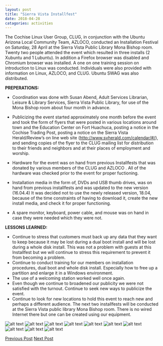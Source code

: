 ```yaml
---
layout: post
title: "Sierra Vista Installfest"
date: 2018-04-28
catagories: activities
---
```


The Cochise Linux User Group, CLUG, in conjunction with the Ubuntu Arizona Local Community Team, AZLOCO, conducted an Installation Festival on Saturday, 28 April at the Sierra Vista Public Library Mona Bishop room.  Twenty two people attended the event which resulted in three  installs (2 Xubuntu and 1 Lubuntu).  In addition a Firefox browser was disabled and Chromium browser was installed.  A one on one training session on introduction to Linux was conducted.  Individuals were also provided with information on Linux, AZLOCO, and CLUG.  Ubuntu SWAG was also distributed.

**PREPERATIONS:**

 * Coordination was done with Susan Abend, Adult Services Librarian, Leisure & Library Services, Sierra Vista Public Library, for use of the Mona Bishop room about four month in advance.
 
 * Publicizing the event started approximately one month before the event and took the form of flyers that were posted in various locations around town and the Education Center on Fort Huachuca, posting a notice in the Cochise Trading Post, posting a notice on the Sierra Vista Herald/Review’s on line web site (http://www.svherald.com/calendar/#/), and sending copies of the flyer to the CLUG mailing list for distribution to their friends and neighbors and at their places of employment and worship.
 
 * Hardware for the event was on hand from previous Installfests that was donated by various members of the CLUG and AZLOCO .  All of the hardware was checked prior to the event for proper fuctioning.
 
 * Installation media in the form of, DVDs and USB thumb drives, was on hand from previous installfests and was updated to the new version (16.04.4)  It was decided not to use the newly released version, 18.04, because of the time constraints of having to download it, create the new install media, and check it for proper functioning.
 
 * A spare monitor, keyboard, power cable, and mouse was on hand in case they were needed which they were not.

**LESSONS LEARNED:**

 * Continue to stress that customers must back up any data that they want to keep because it may be lost during a dual boot install and will be lost during a whole disk install.  This was not a problem with guests at this Installfest but we will continue to stress this requirement to prevent it from becoming a problem.
 * Continue to conduct training for our members on installation procedures, dual boot and whole disk install.  Especially how to free up a partition and enlarge it in a Windows environment.  
 * The use of a welcoming station worked well once again. 
 * Even though we continue to broadened our publicity we were not satisfied with the turnout.  Continue to seek new ways to publicize the event. 
 * Continue to look for new locations to hold this event to reach new and perhaps a different audience.  The next two installfests will be conducted at the Sierra Vista public library Mona Bishop room.  There is no wired Internet there but one can be created using our equipment.

![alt text](https://raw.githubusercontent.com/CochiseLinuxUsersGroup/CochiseLinuxUsersGroup.github.io/master/images/SierraVistaInstallfest_28-04-2018_03-400x400.JPG)
![alt text](https://raw.githubusercontent.com/CochiseLinuxUsersGroup/CochiseLinuxUsersGroup.github.io/master/images/SierraVistaInstallfest_28-04-2018_04-400x400.JPG)
![alt text](https://raw.githubusercontent.com/CochiseLinuxUsersGroup/CochiseLinuxUsersGroup.github.io/master/images/SierraVistaInstallfest_28-04-2018_01-400x400.JPG)
![alt text](https://raw.githubusercontent.com/CochiseLinuxUsersGroup/CochiseLinuxUsersGroup.github.io/master/images/SierraVistaInstallfest_28-04-2018_02-400x400.JPG)
![alt text](https://raw.githubusercontent.com/CochiseLinuxUsersGroup/CochiseLinuxUsersGroup.github.io/master/images/SierraVistaInstallfest_28-04-2018_05-400x400.JPG)
![alt text](https://raw.githubusercontent.com/CochiseLinuxUsersGroup/CochiseLinuxUsersGroup.github.io/master/images/SierraVistaInstallfest_28-04-2018_06-400x400.JPG)
![alt text](https://raw.githubusercontent.com/CochiseLinuxUsersGroup/CochiseLinuxUsersGroup.github.io/master/images/SierraVistaInstallfest_28-04-2018_07-400x400.JPG)
![alt text](https://raw.githubusercontent.com/CochiseLinuxUsersGroup/CochiseLinuxUsersGroup.github.io/master/images/CLUG_at_NativeGrill_28-04-2018_1-400x400.JPG)
![alt text](https://raw.githubusercontent.com/CochiseLinuxUsersGroup/CochiseLinuxUsersGroup.github.io/master/images/CLUG_at_NativeGrill_28-04-2018_2-400x400.JPG)
![alt text](https://raw.githubusercontent.com/CochiseLinuxUsersGroup/CochiseLinuxUsersGroup.github.io/master/images/CLUG_at_NativeGrill_28-04-2018_3-400x400.JPG)


<footer>
<a href="http://cochiselinuxusergroup.org/activities/SierraVistaInstallfest_2018-01-20" class="post-prev">Previous Post</a>
<a href="http://cochiselinuxusergroup.org/activities/SierraVistaInstallfest_2018-04-28" class="post-next">Next Post</a>
  </footer>
